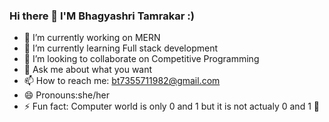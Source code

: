 ###   Hi there 👋 I'M Bhagyashri Tamrakar :)

<!--
**BST82/BST82** is a ✨ _special_ ✨ repository because its `README.md` (this file) appears on your GitHub profile.

Here are some ideas to get you started:  -->

- 🔭 I’m currently working on MERN
- 🌱 I’m currently learning Full stack development
- 👯 I’m looking to collaborate on Competitive Programming 
- 💬 Ask me about what you want 
- 📫 How to reach me: bt7355711982@gmail.com
- 😄 Pronouns:she/her
- ⚡ Fun fact: Computer world is only 0 and 1 but it is not actualy 0 and 1 🤔


